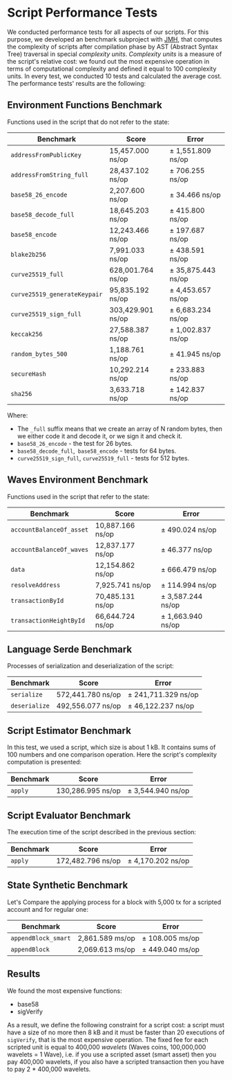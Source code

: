 # Script Performance Tests
We conducted performance tests for all aspects of our scripts.
For this purpose, we developed an benchmark subproject with [JMH](http://openjdk.java.net/projects/code-tools/jmh/), that computes the complexity of scripts after compilation phase by AST (Abstract Syntax Tree) traversal in special _complexity units_. _Complexity units_ is a measure of the script's relative cost: we found out the most expensive operation in terms of computational complexity and defined it equal to 100 complexity units. In every test, we conducted 10 tests and calculated the average cost. The performance tests' results are the following:
## Environment Functions Benchmark
Functions used in the script that do not refer to the state:

| Benchmark | Score | Error |
| ------------- | ------------- | ------------- |
|`addressFromPublicKey`| 15\,457.000 ns/op | ± 1\,551.809 ns/op|          
|`addressFromString_full`|	28\,437.102 ns/op	| ± 706.255 ns/op|
|`base58_26_encode`	|2\,207.600 ns/op	|± 34.466 ns/op|
|`base58_decode_full`|	18\,645.203 ns/op|	± 415.800 ns/op|
|`base58_encode`|	12\,243.466 ns/op |	± 197.687 ns/op|
|`blake2b256`	| 7\,991.033 ns/op	| ± 438.591 ns/op|
|`curve25519_full`	| 628\,001.764 ns/op	| ± 35\,875.443 ns/op|
|`curve25519_generateKeypair`|	95\,835.192 ns/op |	± 4\,453.657 ns/op|
|`curve25519_sign_full`	| 303\,429.901 ns/op |	± 6\,683.234 ns/op|
|`keccak256`	| 27\,588.387 ns/op	| ± 1\,002.837 ns/op|
|`random_bytes_500`	| 1\,188.761 ns/op |	± 41.945 ns/op|
|`secureHash`	| 10\,292.214 ns/op |	± 233.883 ns/op|
|`sha256`	| 3\,633.718 ns/op |	± 142.837 ns/op|

Where:
 - The `_full` suffix means that we create an array of N random bytes, then we either code it and decode it, or we sign it and check it.
 - `base58_26_encode` - the test for 26 bytes.
 - `base58_decode_full`,` base58_encode` - tests for 64 bytes.
 - `curve25519_sign_full`, `curve25519_full` - tests for 512 bytes.

## Waves Environment Benchmark
Functions used in the script that refer to the state:

| Benchmark|Score                        |Error                      |
|----------------|-------------------------------|-----------------------------|
|`accountBalanceOf_asset`| 10\,887.166 ns/op|± 490.024 ns/op|
|`accountBalanceOf_waves`|12\,837.177 ns/op|± 46.377 ns/op|
|`data`|12\,154.862 ns/op|± 666.479 ns/op|
|`resolveAddress`|7\,925.741 ns/op|± 114.994 ns/op|
|`transactionById`|70\,485.131 ns/op|± 3\,587.244 ns/op|
|`transactionHeightById`|66\,644.724 ns/op|± 1\,663.940 ns/op|

## Language Serde Benchmark
Processes of serialization and deserialization of the script:

| Benchmark|Score                        |Error                      |
|----------------|-------------------------------|-----------------------------|
|`serialize`| 572\,441.780 ns/op|± 241\,711.329 ns/op|
|`deserialize`| 492\,556.077 ns/op|± 46\,122.237 ns/op|
## Script Estimator Benchmark

In this test, we used a script, which size is about 1 kB. It contains sums of 100 numbers and one comparison operation. Here the script's complexity computation is presented:

| Benchmark|Score                        |Error                      |
|----------------|-------------------------------|-----------------------------|
|`apply`| 130\,286.995 ns/op|± 3\,544.940 ns/op|

## Script Evaluator Benchmark
The execution time of the script described in the previous section:

| Benchmark|Score                        |Error                      |
|----------------|-------------------------------|-----------------------------|
|`apply`| 172\,482.796 ns/op|± 4\,170.202 ns/op|


## State Synthetic Benchmark
Let's Compare the applying process for a block with 5\,000 tx for a scripted account and for regular one:

| Benchmark|Score                        |Error                      |
|----------------|-------------------------------|-----------------------------|
|`appendBlock_smart`| 2\,861.589 ms/op|± 108.005 ms/op|
|`appendBlock` | 2\,069.613 ms/op|± 449.040 ms/op|

## Results
We found the most expensive functions:
 - base58
 - sigVerify

As a result, we define the following constraint for a script cost: a script must have a size of no more then 8 kB and it must be faster than 20 executions of `sigVerify`, that is the most expensive operation.
The fixed fee for each scripted unit is equal to 400\,000 _wavelets_ (Waves coins, 100\,000\,000 wavelets = 1 Wave), i.e. if you use a scripted asset (smart asset) then you pay 400\,000 wavelets, if you also have a scripted transaction then you have to pay 2 * 400\,000 wavelets.
